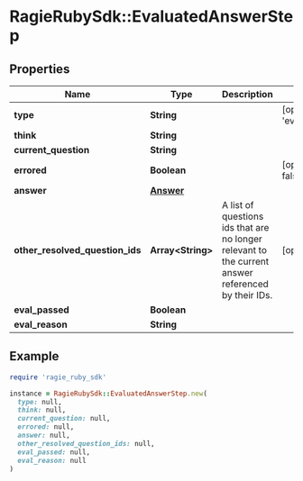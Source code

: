 # RagieRubySdk::EvaluatedAnswerStep

## Properties

| Name | Type | Description | Notes |
| ---- | ---- | ----------- | ----- |
| **type** | **String** |  | [optional][default to &#39;evaluated_answer&#39;] |
| **think** | **String** |  |  |
| **current_question** | **String** |  |  |
| **errored** | **Boolean** |  | [optional][default to false] |
| **answer** | [**Answer**](Answer.md) |  |  |
| **other_resolved_question_ids** | **Array&lt;String&gt;** | A list of questions ids that are no longer relevant to the current answer referenced by their IDs. | [optional] |
| **eval_passed** | **Boolean** |  |  |
| **eval_reason** | **String** |  |  |

## Example

```ruby
require 'ragie_ruby_sdk'

instance = RagieRubySdk::EvaluatedAnswerStep.new(
  type: null,
  think: null,
  current_question: null,
  errored: null,
  answer: null,
  other_resolved_question_ids: null,
  eval_passed: null,
  eval_reason: null
)
```

